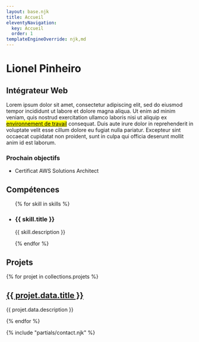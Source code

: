 ```yaml
---
layout: base.njk
title: Accueil
eleventyNavigation:
  key: Accueil
  order: 1
templateEngineOverride: njk,md
---
```


# Lionel Pinheiro

## Intégrateur Web

Lorem ipsum dolor sit amet, consectetur adipiscing elit, sed do eiusmod tempor incididunt ut labore et dolore magna aliqua. Ut enim ad minim veniam, quis nostrud exercitation ullamco laboris nisi ut aliquip ex <a href="/setup" target="_blanck"><mark>environnement de travail</mark></a> consequat. Duis aute irure dolor in reprehenderit in voluptate velit esse cillum dolore eu fugiat nulla pariatur. Excepteur sint occaecat cupidatat non proident, sunt in culpa qui officia deserunt mollit anim id est laborum.

### Prochain objectifs

- Certificat AWS Solutions Architect

<h2>Compétences</h2>

<ul id="skill">
  {% for skill in skills %}
  <li>
    <h3>{{ skill.title }}</h3>
    <p>{{ skill.description }}</p>
  </li>
  {% endfor %}
</ul>

## Projets

{% for projet in collections.projets %}

  <article>
    <a href="{{projet.url}}"><h2>{{ projet.data.title }}</h2></a>
    <p>{{ projet.data.description  }}</p>
  </article>

{% endfor %}

{% include "partials/contact.njk" %}
